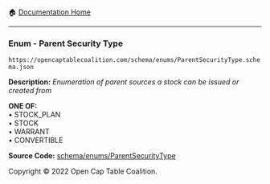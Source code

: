 :house: [Documentation Home](../../../)

---

### Enum - Parent Security Type

`https://opencaptablecoalition.com/schema/enums/ParentSecurityType.schema.json`

**Description:** _Enumeration of parent sources a stock can be issued or created from_

**ONE OF:**</br>&bull; STOCK_PLAN </br>&bull; STOCK </br>&bull; WARRANT </br>&bull; CONVERTIBLE

**Source Code:** [schema/enums/ParentSecurityType](/../../../../schema/enums/ParentSecurityType.schema.json)

Copyright © 2022 Open Cap Table Coalition.
